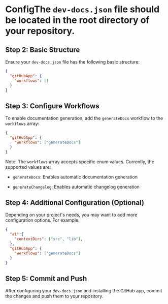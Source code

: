 # ConfigThe `dev-docs.json` file should be located in the root directory of your repository.

## Step 2: Basic Structure

Ensure your `dev-docs.json` file has the following basic structure:

```json
{
  "gitHubApp": {
    "workflows": []
  }
}
```

## Step 3: Configure Workflows

To enable documentation generation, add the `generateDocs` workflow to the `workflows` array:

```json
{
  "gitHubApp": {
    "workflows": ["generateDocs"]
  }
}
```

Note: The `workflows` array accepts specific enum values. Currently, the supported values are:

* `generateDocs`: Enables automatic documentation generation

* `generateChangelog`: Enables automatic changelog generation

## Step 4: Additional Configuration (Optional)

Depending on your project's needs, you may want to add more configuration options. For example:

```json
{
  "ai":{
    "contextDirs": ["src", "lib"],
  },
  "gitHubApp": {
    "workflows": ["generateDocs"]
  }
}
```

## Step 5: Commit and Push

After configuring your `dev-docs.json` and installing the GitHub app, commit the changes and push them to your repository.
